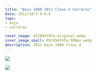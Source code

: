 ```yaml
---
title: "Baja 1000 2011 Clase 4 Carreras"
date: 2011/10/3 0:6:0
tags: 
- baja
- carreras

cover_image: DSC09474fw-original.webp
cover_image_small: DSC09474fw-500px.webp
description: 2011 baja 1000 class 4
---
```

[![](DSC09474fw)](DSC09474fw-original.webp)

  

[![](DSC09480fw)](DSC09480fw-original.webp)
